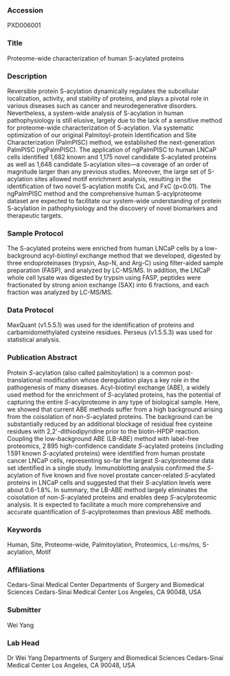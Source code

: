 ### Accession
PXD006001

### Title
Proteome-wide characterization of human S-acylated proteins

### Description
Reversible protein S-acylation dynamically regulates the subcellular localization, activity, and stability of proteins, and plays a pivotal role in various diseases such as cancer and neurodegenerative disorders. Nevertheless, a system-wide analysis of S-acylation in human pathophysiology is still elusive, largely due to the lack of a sensitive method for proteome-wide characterization of S-acylation. Via systematic optimization of our original Palmitoyl-protein Identification and Site Characterization (PalmPISC) method, we established the next-generation PalmPISC (ngPalmPISC). The application of ngPalmPISC to human LNCaP cells identified 1,682 known and 1,175 novel candidate S-acylated proteins as well as 1,648 candidate S-acylation sites—a coverage of an order of magnitude larger than any previous studies. Moreover, the large set of S-acylation sites allowed motif enrichment analysis, resulting in the identification of two novel S-acylation motifs CxL and FxC (p<0.01). The ngPalmPISC method and the comprehensive human S-acylproteome dataset are expected to facilitate our system-wide understanding of protein S-acylation in pathophysiology and the discovery of novel biomarkers and therapeutic targets.

### Sample Protocol
The S-acylated proteins were enriched from human LNCaP cells by a low-background acyl-biotinyl exchange method that we developed, digested by three endoproteinases (trypsin, Asp-N, and Arg-C) using filter-aided sample preparation (FASP), and analyzed by LC-MS/MS. In addition, the LNCaP whole cell lysate was digested by trypsin using FASP, peptides were fractionated by strong anion exchange (SAX) into 6 fractions, and each fraction was analyzed by LC-MS/MS.

### Data Protocol
MaxQuant (v1.5.5.1) was used for the identification of proteins and carbamidomethylated cysteine residues. Perseus (v1.5.5.3) was used for statistical analysis.

### Publication Abstract
Protein <i>S</i>-acylation (also called palmitoylation) is a common post-translational modification whose deregulation plays a key role in the pathogenesis of many diseases. Acyl-biotinyl exchange (ABE), a widely used method for the enrichment of <i>S</i>-acylated proteins, has the potential of capturing the entire <i>S</i>-acylproteome in any type of biological sample. Here, we showed that current ABE methods suffer from a high background arising from the coisolation of non-<i>S</i>-acylated proteins. The background can be substantially reduced by an additional blockage of residual free cysteine residues with 2,2'-dithiodipyridine prior to the biotin-HPDP reaction. Coupling the low-background ABE (LB-ABE) method with label-free proteomics, 2&#x202f;895 high-confidence candidate <i>S</i>-acylated proteins (including 1&#x202f;591 known <i>S</i>-acylated proteins) were identified from human prostate cancer LNCaP cells, representing so-far the largest <i>S</i>-acylproteome data set identified in a single study. Immunoblotting analysis confirmed the <i>S</i>-acylation of five known and five novel prostate cancer-related <i>S</i>-acylated proteins in LNCaP cells and suggested that their <i>S</i>-acylation levels were about 0.6-1.8%. In summary, the LB-ABE method largely eliminates the coisolation of non-<i>S</i>-acylated proteins and enables deep <i>S</i>-acylproteomic analysis. It is expected to facilitate a much more comprehensive and accurate quantification of <i>S</i>-acylproteomes than previous ABE methods.

### Keywords
Human, Site, Proteome-wide, Palmitoylation, Proteomics, Lc-ms/ms, S-acylation, Motif

### Affiliations
Cedars-Sinai Medical Center
Departments of Surgery and Biomedical Sciences Cedars-Sinai Medical Center Los Angeles, CA 90048, USA

### Submitter
Wei Yang

### Lab Head
Dr Wei Yang
Departments of Surgery and Biomedical Sciences Cedars-Sinai Medical Center Los Angeles, CA 90048, USA


